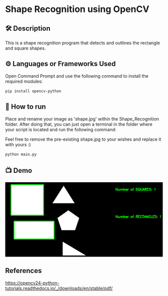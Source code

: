 
# Shape Recognition using OpenCV


## 🛠️ Description
This is a shape recognition program that detects and outlines the rectangle and square shapes.

## ⚙️ Languages or Frameworks Used
<!--Remove the below lines and add yours -->
Open Command Prompt and use the following command to install the required modules:

```sh 
pip install opencv-python
```


## 🌟 How to run
Place and rename your image as 'shape.jpg' within the Shape_Recognition folder. After doing that, you can
just open a terminal in the folder where your script is located and run the following command:


Feel free to remove the pre-existing shape.jpg to your wishes and replace it with yours :)
```sh
python main.py
```

## 📺 Demo

![demoimage](demo.png)


## References

https://opencv24-python-tutorials.readthedocs.io/_/downloads/en/stable/pdf/
